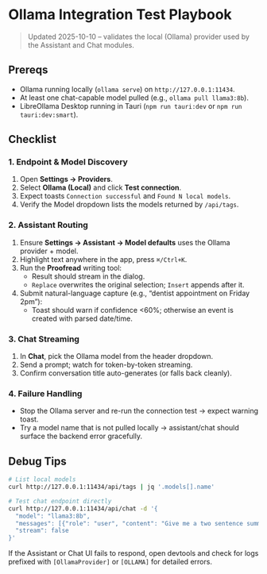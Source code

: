 # Ollama Integration Test Playbook

> Updated 2025-10-10 – validates the local (Ollama) provider used by the Assistant and Chat modules.

## Prereqs
- Ollama running locally (`ollama serve`) on `http://127.0.0.1:11434`.
- At least one chat-capable model pulled (e.g., `ollama pull llama3:8b`).
- LibreOllama Desktop running in Tauri (`npm run tauri:dev` or `npm run tauri:dev:smart`).

## Checklist

### 1. Endpoint & Model Discovery
1. Open **Settings → Providers**.
2. Select **Ollama (Local)** and click **Test connection**.
3. Expect toasts `Connection successful` and `Found N local models`.
4. Verify the Model dropdown lists the models returned by `/api/tags`.

### 2. Assistant Routing
1. Ensure **Settings → Assistant → Model defaults** uses the Ollama provider + model.
2. Highlight text anywhere in the app, press `⌘/Ctrl+K`.
3. Run the **Proofread** writing tool:
   - Result should stream in the dialog.
   - `Replace` overwrites the original selection; `Insert` appends after it.
4. Submit natural-language capture (e.g., “dentist appointment on Friday 2pm”):
   - Toast should warn if confidence <60%; otherwise an event is created with parsed date/time.

### 3. Chat Streaming
1. In **Chat**, pick the Ollama model from the header dropdown.
2. Send a prompt; watch for token-by-token streaming.
3. Confirm conversation title auto-generates (or falls back cleanly).

### 4. Failure Handling
- Stop the Ollama server and re-run the connection test → expect warning toast.
- Try a model name that is not pulled locally → assistant/chat should surface the backend error gracefully.

## Debug Tips
```bash
# List local models
curl http://127.0.0.1:11434/api/tags | jq '.models[].name'

# Test chat endpoint directly
curl http://127.0.0.1:11434/api/chat -d '{
  "model": "llama3:8b",
  "messages": [{"role": "user", "content": "Give me a two sentence summary of LibreOllama Desktop."}],
  "stream": false
}'
```

If the Assistant or Chat UI fails to respond, open devtools and check for logs prefixed with `[OllamaProvider]` or `[OLLAMA]` for detailed errors.
